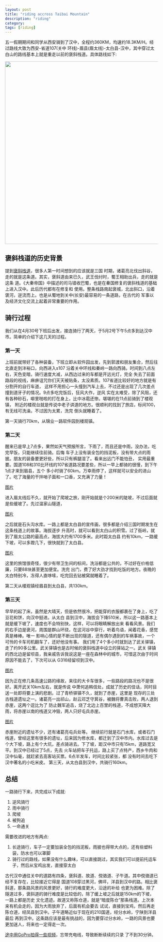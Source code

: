 ```yaml
---
layout: post
title: "riding accross Taibai Mountain"
description: "riding"
category:
tags: [riding]
---
```


五一假期期间和同学从西安骑到了汉中，全程约360KM，均速约18.3KM/H。经过路线大致为西安-省道107(关中
环线)-眉县(眉太线)-太白县-汉中，其中穿过太白山的路线基本上就是重走以前的褒斜栈道。具体路线如下:

<img src="/images/riding_roadmap.png" style="width: 600px; ">

## 褒斜栈道的历史背景
提到[褒斜栈道](http://baike.baidu.com/view/171738.htm)，很多人第一时间想到的应该就是三国
时期，诸葛亮北伐出斜谷，走的就是这条道。其实，褒斜道由来已久，武王伐纣时，蜀王相助出兵，走的就是这条
道。《大秦帝国》中描述的司马错收巴蜀，也是在秦国修复的褒斜栈道的基础上进入汉中。此后历代都有在修复和
使用。整条栈路南起褒城，北出斜口，沿着褒河，逆流而上。也是从蜀地到关中(长安)最容易的一条道路，在古代的
军事以及经济文化交流上起着非常重要的作用。

## 骑行过程
我们从在4月30号下班后出发，接连骑行了两天，于5月2号下午5点多到达汉中市。简单的介绍下这几天的过程。

### 第一天
上班前就带好了各种装备，下班立即从软件园出发，先到郭渡和朋友集合，然后往北直走到沣裕口，向西进入s107
沿着关中环线和秦岭一路向西骑。时间到八点左右，天色变暗，骑行速度大减，从西边过来的车都是开远光灯，完全
失去了前面路段的视线，麻痹诅咒你们天天被贴条，太没素质。107省道比较好的地方就是有分割开的自行车道，
这样不用担心一头撞到汽车上去，不过还是出现了几次差点撞到道牙子的情况。9点多吃完饭后，狂风大作，逆风
实在太难受，除了风阻，还有各种砂石，噼里啪啦的打在身上，比中冰雹还惨。堪堪的在11点前骑到了楼观镇，
附近的楼观台就是传说中老子讲道的地方。很顺利的找到了旅店，标间100，有无线可洗澡。不过因为太累，洗完
倒头就睡着了。

第一天骑行70km，从锦业一路软件园到楼观镇。
### 第二天
醒来已是早上7点多，果然如天气预报所言，下雨了，而且还是中雨，没办法，吃完早饭，只能继续往前骑。后悔
车子上没有装全包的挡泥板，没有带大点的雨披。朋友的装备要更好些，所以只有裤腿湿了。看来出远门不能怕丑，
实用最重要。国道108和310比环线的107省道路况要差些，所以一早上都骑的很慢，到下午1点才来到眉县，五个
多小时骑了60km。万幸雨停了，这样就可以安全的进山了。吃了海量的干拌哨子面和一口香，又充满了力量！

[图片](http://pan.baidu.com/s/12hPLk)

进入眉太线后不久，就开始了爬坡之旅，刚开始就是个200米的陡坡，不过后面就是些缓坡了。先过温家山隧道，

[图片](http://pan.baidu.com/s/1ntpAjup)

之后就是石头沟水库。一路上都是太白县的宣传画，很多都是介绍三国时期发生在这条栈道上的故事。海拔逐步
升高时，就可以看到太白山的积雪。过了衙岭，就到了眉太公路的最高点，海拔大约有1700多米。此时距太白县
约有10km，一路缓下坡，可以多蹬几下，很快就到了太白县。

[图片](http://pan.baidu.com/s/1dDB5nBN)

这里的旅馆很奇怪，很少有带卫生间的标间，洗浴都是公共的，不过好在价格低廉，只要88块甚至更加便宜。洗完
出门，费了好大劲才找到吃饭的地方。夜晚的太白特别冷，冻得人直哆嗦，吃完回去钻被窝就睡着了。

第二天从楼观镇经眉县到太白县，共130km。
### 第三天
早早的起了床，虽然是大晴天，但是依然很冷，把能穿的衣服都裹在了身上，吃了豆花和饼，向汉中挺进。从太白
县到汉中，海拔会下降510米，所以这一路基本上就是缓下坡了，速度也不会特别快，这样，可以将眼睛解放出来
看看风景。我们的右手边是褒河，周围是群山环绕，在这河谷中穿行，听着鸟语，闻着花香，感觉真是棒棒。唯一
影响心情的是不断出现的隧道，还有偶尔遇到的车祸事故，一个可怜的卡车司机翻车了，还好他没有事。
我们用了4个多小时就到达了武关驿镇，走了约90多公里。武关驿镇也是古时候的褒斜栈道中设立的驿站之一。武关
驿镇的西北边是留坝县，我亲戚告诉我说这是一座在森林中的城市，可惜这次由于时间原因不能去了，下次可以从
G316经留坝到汉中。

[图片](http://pan.baidu.com/s/1qWFm7PM)

因为正在修几条高速公路的缘故，来往的大卡车很多，一些路段的路况也不是很好。离开武关10km左右，就是传说
中萧何追韩信处，成就了历史的佳话，同时目送一处即将要上演的悲剧。过了青桥驿镇不久，就到了赤崖，这里是
现存的三处古栈道遗址之一。诸葛亮一出祁山，赵云邓芝守萁谷，被魏将曹真击败，两人退到赤崖，这两个逗比为了
防止魏军追击，烧了北边上百里的栈道，不成想天降大雨，将赤崖以南的栈道又冲毁，两人只好屯兵赤崖。

[图片](http://pan.baidu.com/s/1c01xOkC)

赤崖附近的遗址不少，还有诸葛亮屯兵处等。
继续前行就是石门水库，或者石门栈道，曾经这里有很多的遗址，后来因为修水库，都迁到了汉中市内。水库过去是
个大下坡，路上有个大坑，差点骑进去。下了坡，距汉中市只有15km，道路宽又平。到汉中已经过了5点，先去
火车站把车子托运，路上买了点特产，西乡牛肉和汉中仙毫，就赶紧去高客站买票。6点半发车，时间比较紧张，都
没有时间去吃下汉中著名的小吃米皮。
第三天，从太白县到汉中，共骑行160km。
## 总结
一路骑行下来，共完成以下成就:

1. 逆风骑行
2. 雨中骑行
3. 爬坡
4. 被狗追
5. 一命通关

需要改进的地方有两点:

1. 长途骑行，车子一定要加装全包的挡泥板，雨披也得带大点的，还有些塑料袋，防水也可以罩脚
2. 骑行过的路线，如果没有什么趣味，可以直接跳过，其实我们可以提前托运车子，然后从宝鸡出发，直接穿太白

古代汉中通往关中的道路有四条，褒斜道、故道、傥骆道、子午道。其中傥骆道已经不复存在，比较接近它得是
国道108穿过黑河，佛坪，洋县到汉中的路。相比褒斜道，那条路风景的风景更好，骑行的难度更大，沿途的补给
也更为困难。除了隧道过多，褒斜道的骑行难度是比较低的，除了缓上坡之后就是150km的下坡，一路上都是历史
文化遗迹。故道又称陈仓道，就是“暗度陈仓”那条栈道。上次本来有机会走的，因为大雨放弃了，后面有机会要去
试试，直接到宝鸡，然后再走陈仓道，经凤县到汉中。子午道略近似于现在的210国道，经分水岭，宁陕到洋县最后
再到汉中。这条路应该是最有挑战的，因为要穿过分水岭，一路的风景也要更加迷人，将来也一定得走一次。

[途中用GoPro拍得一些视频](http://pan.baidu.com/s/1ntkQ7Tf)，忘带充电线，导致断断续续的只录
了不到30分钟。
